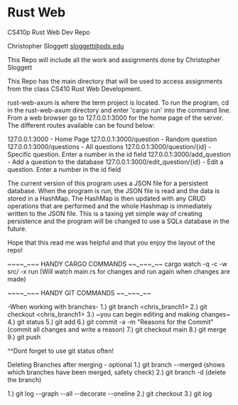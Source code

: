 # Rust Web
CS410p Rust Web Dev Repo

Christopher Sloggett
sloggett@pdx.edu

This Repo will include all the work and assignments done by Christopher Sloggett

This Repo has the main directory that will be used to access assignments
from the class CS410 Rust Web Development.

rust-web-axum is where the term project is located. To run the program, cd 
in the rust-web-axum directory and enter 'cargo run' into the command line.
From a web browser go to 127.0.0.1:3000 for the home page of the server. 
The different routes available can be found below: 

127.0.0.1:3000 - Home Page
127.0.0.1:3000/question - Random question
127.0.0.1:3000/questions - All questions
127.0.0.1:3000/question/{id} - Specific question. Enter a number in the id field
127.0.0.1:3000/add_question - Add a question to the database
127.0.0.1:3000/edit_question/{id} - Edit a question. Enter a number in the id field

The current version of this program uses a JSON file for a persistent database. When
the program is run, the JSON file is read and the data is stored in a HashMap. The HashMap
is then updated with any CRUD operations that are performed and the whole Hashmap is immediately
written to the JSON file. This is a taxing yet simple way of creating persistence and the program 
will be changed to use a SQLx database in the future. 

Hope that this read me was helpful and that you enjoy the layout of the repo!

~~_~_~_~_~_~ HANDY CARGO COMMANDS _~_~_~_~_~_~~
cargo watch -q -c -w src/ -x run (Will watch main.rs for changes and run again when changes are made)

~~_~_~_~_~_~ HANDY GIT COMMANDS _~_~_~_~_~_~~

-When working with branches-
1.) git branch <chris_branch1> 
2.) git checkout <chris_branch1> 
3.) ~you can begin editing and making changes~
4.) git status 
5.) git add <filenames> 
6.) git commit -a -m "Reasons for the Commit" (commit all changes and write a reason)
7.) git checkout main 
8.) git merge <name of branch> 
9.) git push 

^^Dont forget to use git status often!

Deleting Branches after merging - optional
1.) git branch --merged (shows which branches have been merged, safety check)
2.) git branch -d <name of branch> (delete the branch)

1.) git log --graph --all --decorate --oneline 
2.) git checkout 
3.) git log

